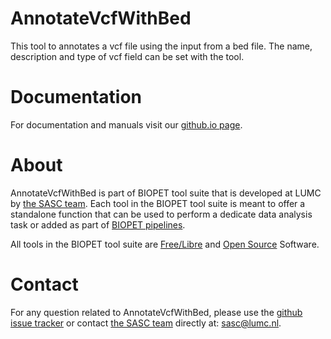 # AnnotateVcfWithBed


This tool to annotates a vcf file using the input from a bed file. The name, description
and type of vcf field can be set with the tool.
    

# Documentation

For documentation and manuals visit our [github.io page](https://biopet.github.io/annotatevcfwithbed).

# About


AnnotateVcfWithBed is part of BIOPET tool suite that is developed at LUMC by [the SASC team](http://sasc.lumc.nl/).
Each tool in the BIOPET tool suite is meant to offer a standalone function that can be used to perform a
dedicate data analysis task or added as part of [BIOPET pipelines](http://biopet-docs.readthedocs.io/en/latest/).

All tools in the BIOPET tool suite are [Free/Libre](https://www.gnu.org/philosophy/free-sw.html) and
[Open Source](https://opensource.org/osd) Software.
    

# Contact


<p>
  <!-- Obscure e-mail address for spammers -->
For any question related to AnnotateVcfWithBed, please use the
<a href='https://github.com/biopet/annotatevcfwithbed/issues'>github issue tracker</a>
or contact
 <a href='http://sasc.lumc.nl/'>the SASC team</a> directly at: <a href='&#109;&#97;&#105;&#108;&#116;&#111;&#58;&#115;&#97;&#115;&#99;&#64;&#108;&#117;&#109;&#99;&#46;&#110;&#108;'>
&#115;&#97;&#115;&#99;&#64;&#108;&#117;&#109;&#99;&#46;&#110;&#108;</a>.
</p>

     

